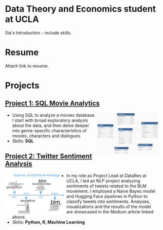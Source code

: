 # Data Theory and Economics student at UCLA
Sia's Introduction - include skills.

# Resume
Attach link to resume.

# Projects
<p>

## [Project 1: SQL Movie Analytics](https://phulambrikarsia.github.io/movies-project/)

<img align="right" width="40%" height="40%" src="/assets/img/schema.png">

- Using SQL to analyze a movies database. I start with broad exploratory analysis about the data, and then delve deeper into genre-specific characteristics of movies, characters and dialogues.
- Skills: **SQL**
</p>
<p>
  
## [Project 2: Twitter Sentiment Analysis](https://ucladatares.medium.com/twitter-sentiment-analysis-analyzing-the-use-of-hashtags-in-the-black-lives-matter-movement-f9e5d9013ff9)

<img align="left" width="40%" height="40%" src="/assets/img/timeline.png">

- In my role as Project Lead at DataRes at UCLA, I led an NLP project analyzing sentiments of tweets related to the BLM movement. I employed a Naive Bayes model and Hugging Face pipelines in Python to classify tweets into sentiments. Analyses, visualizations and the results of the model are showcased in the Medium article linked above.
- Skills: **Python, R, Machine Learning**
</p>
